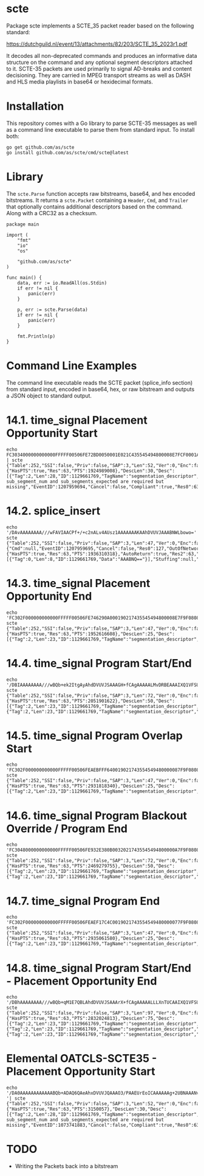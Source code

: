 # scte
Package scte implements a SCTE_35 packet reader based on the following standard:

https://dutchguild.nl/event/13/attachments/82/203/SCTE_35_2023r1.pdf

It decodes all non-deprecated commands and produces an informative data structure on the
command and any optional segment descriptors attached to it. SCTE-35 packets are used
primarily to signal AD-breaks and content decisioning. They are carried in MPEG transport
streams as well as DASH and HLS media playlists in base64 or hexidecimal formats.

# Installation

This repository comes with a Go library to parse SCTE-35 messages as well as a
command line executable to parse them from standard input. To install both:

```
go get github.com/as/scte
go install github.com/as/scte/cmd/scte@latest
```

# Library

The `scte.Parse` function accepts raw bitstreams, base64, and hex encoded bitstreams. It
returns a `scte.Packet` containing a `Header`, `Cmd`, and `Trailer` that optionally
contains additional descriptors based on the command. Along with a CRC32 as a checksum.

```
package main

import (
	"fmt"
	"io"
	"os"

	"github.com/as/scte"
)

func main() {
	data, err := io.ReadAll(os.Stdin)
	if err != nil {
		panic(err)
	}

	p, err := scte.Parse(data)
	if err != nil {
		panic(err)
	}

	fmt.Println(p)
}
```

# Command Line Examples

The command line executable reads the SCTE packet (splice_info section) from standard input, encoded
in base64, hex, or raw bitstream and outputs a JSON object to standard output.

# 14.1. time_signal Placement Opportunity Start
```
echo FC3034000000000000FFFFF00506FE72BD0050001E021C435545494800008E7FCF0001A599B00808000000002CA0A18A3402009AC9D17E | scte
{"Table":252,"SSI":false,"Priv":false,"SAP":3,"Len":52,"Ver":0,"Enc":false,"EncAlg":0,"PTSA":0,"CWI":255,"Tier":4095,"CmdLen":5,"CmdType":6,"CmdName":"time_signal","Cmd":{"HasPTS":true,"Res":63,"PTS":1924989008},"DescLen":30,"Desc":[{"Tag":2,"Len":28,"ID":1129661769,"TagName":"segmentation_descriptor","Error":"warning: sub_segment_num and sub_segments_expected are required but missing","EventID":1207959694,"Cancel":false,"Compliant":true,"Res0":63,"Segmented":true,"HasDuration":true,"DeliveryUnrestricted":false,"WebDelivery":false,"NoBlackout":true,"CanArchive":true,"Restrictions":3,"Res1":0,"Duration":27630000,"UPIDType":8,"UPIDLen":8,"UPID":"AAAAACygoYo=","SegType":52,"SegTypeName":"ProviderPlacementOpportunityStart","SegNum":2,"SegExp":0,"SubSegNum":0,"SubSegExp":0}],"Stuffing":null,"ECRC32":0,"CRC32":2596917630}
```

# 14.2. splice_insert
```
echo '/DAvAAAAAAAA///wFAVIAACPf+/+c2nALv4AUsz1AAAAAAAKAAhDVUVJAAABNWLbowo='| scte
{"Table":252,"SSI":false,"Priv":false,"SAP":3,"Len":47,"Ver":0,"Enc":false,"EncAlg":0,"PTSA":0,"CWI":255,"Tier":4095,"CmdLen":20,"CmdType":5,"CmdName":"splice_insert","Cmd":{"Cmd":null,"EventID":1207959695,"Cancel":false,"Res0":127,"OutOfNetwork":true,"HasSplice":true,"HasDuration":true,"Immediate":false,"Compliant":true,"Res1":7,"Time":{"HasPTS":true,"Res":63,"PTS":1936310318},"AutoReturn":true,"Res2":63,"BreakDur":5426421,"ProgID":0,"Avail":0,"AvailExp":0},"DescLen":10,"Desc":[{"Tag":0,"Len":8,"ID":1129661769,"Data":"AAABNQ=="}],"Stuffing":null,"ECRC32":0,"CRC32":1658561290}

```
# 14.3. time_signal Placement Opportunity End
```
echo 'FC302F000000000000FFFFF00506FE746290A000190217435545494800008E7F9F0808000000002CA0A18A350200A9CC6758'| scte
{"Table":252,"SSI":false,"Priv":false,"SAP":3,"Len":47,"Ver":0,"Enc":false,"EncAlg":0,"PTSA":0,"CWI":255,"Tier":4095,"CmdLen":5,"CmdType":6,"CmdName":"time_signal","Cmd":{"HasPTS":true,"Res":63,"PTS":1952616608},"DescLen":25,"Desc":[{"Tag":2,"Len":23,"ID":1129661769,"TagName":"segmentation_descriptor","EventID":1207959694,"Cancel":false,"Compliant":true,"Res0":63,"Segmented":true,"HasDuration":false,"DeliveryUnrestricted":false,"WebDelivery":true,"NoBlackout":true,"CanArchive":true,"Restrictions":3,"Res1":0,"Duration":0,"UPIDType":8,"UPIDLen":8,"UPID":"AAAAACygoYo=","SegType":53,"SegTypeName":"ProviderPlacementOpportunityEnd","SegNum":2,"SegExp":0,"SubSegNum":0,"SubSegExp":0}],"Stuffing":null,"ECRC32":0,"CRC32":2848745304}

```
# 14.4. time_signal Program Start/End
```
echo '/DBIAAAAAAAA///wBQb+ek2ItgAyAhdDVUVJSAAAGH+fCAgAAAAALMvDRBEAAAIXQ1VFSUgAABl/nwgIAAAAACyk26AQAACZcuND'| scte
{"Table":252,"SSI":false,"Priv":false,"SAP":3,"Len":72,"Ver":0,"Enc":false,"EncAlg":0,"PTSA":0,"CWI":255,"Tier":4095,"CmdLen":5,"CmdType":6,"CmdName":"time_signal","Cmd":{"HasPTS":true,"Res":63,"PTS":2051901622},"DescLen":50,"Desc":[{"Tag":2,"Len":23,"ID":1129661769,"TagName":"segmentation_descriptor","EventID":1207959576,"Cancel":false,"Compliant":true,"Res0":63,"Segmented":true,"HasDuration":false,"DeliveryUnrestricted":false,"WebDelivery":true,"NoBlackout":true,"CanArchive":true,"Restrictions":3,"Res1":0,"Duration":0,"UPIDType":8,"UPIDLen":8,"UPID":"AAAAACzLw0Q=","SegType":17,"SegTypeName":"ProgramEnd","SegNum":0,"SegExp":0,"SubSegNum":0,"SubSegExp":0},{"Tag":2,"Len":23,"ID":1129661769,"TagName":"segmentation_descriptor","EventID":1207959577,"Cancel":false,"Compliant":true,"Res0":63,"Segmented":true,"HasDuration":false,"DeliveryUnrestricted":false,"WebDelivery":true,"NoBlackout":true,"CanArchive":true,"Restrictions":3,"Res1":0,"Duration":0,"UPIDType":8,"UPIDLen":8,"UPID":"AAAAACyk26A=","SegType":16,"SegTypeName":"ProgramStart","SegNum":0,"SegExp":0,"SubSegNum":0,"SubSegExp":0}],"Stuffing":null,"ECRC32":0,"CRC32":2574443331}

```
# 14.5. time_signal Program Overlap Start
```
echo 'FC302F000000000000FFFFF00506FEAEBFFF640019021743554549480000087F9F0808000000002CA56CF5170000951DB0A8'| scte
{"Table":252,"SSI":false,"Priv":false,"SAP":3,"Len":47,"Ver":0,"Enc":false,"EncAlg":0,"PTSA":0,"CWI":255,"Tier":4095,"CmdLen":5,"CmdType":6,"CmdName":"time_signal","Cmd":{"HasPTS":true,"Res":63,"PTS":2931818340},"DescLen":25,"Desc":[{"Tag":2,"Len":23,"ID":1129661769,"TagName":"segmentation_descriptor","EventID":1207959560,"Cancel":false,"Compliant":true,"Res0":63,"Segmented":true,"HasDuration":false,"DeliveryUnrestricted":false,"WebDelivery":true,"NoBlackout":true,"CanArchive":true,"Restrictions":3,"Res1":0,"Duration":0,"UPIDType":8,"UPIDLen":8,"UPID":"AAAAACylbPU=","SegType":23,"SegTypeName":"ProgramOverlapStart","SegNum":0,"SegExp":0,"SubSegNum":0,"SubSegExp":0}],"Stuffing":null,"ECRC32":0,"CRC32":2501750952}

```
# 14.6. time_signal Program Blackout Override / Program End
```
echo 'FC3048000000000000FFFFF00506FE932E380B00320217435545494800000A7F9F0808000000002CA0A1E3180000021743554549480000097F9F0808000000002CA0A18A110000B4217EB0'| scte
{"Table":252,"SSI":false,"Priv":false,"SAP":3,"Len":72,"Ver":0,"Enc":false,"EncAlg":0,"PTSA":0,"CWI":255,"Tier":4095,"CmdLen":5,"CmdType":6,"CmdName":"time_signal","Cmd":{"HasPTS":true,"Res":63,"PTS":2469279755},"DescLen":50,"Desc":[{"Tag":2,"Len":23,"ID":1129661769,"TagName":"segmentation_descriptor","EventID":1207959562,"Cancel":false,"Compliant":true,"Res0":63,"Segmented":true,"HasDuration":false,"DeliveryUnrestricted":false,"WebDelivery":true,"NoBlackout":true,"CanArchive":true,"Restrictions":3,"Res1":0,"Duration":0,"UPIDType":8,"UPIDLen":8,"UPID":"AAAAACygoeM=","SegType":24,"SegTypeName":"ProgramBlackoutOverride","SegNum":0,"SegExp":0,"SubSegNum":0,"SubSegExp":0},{"Tag":2,"Len":23,"ID":1129661769,"TagName":"segmentation_descriptor","EventID":1207959561,"Cancel":false,"Compliant":true,"Res0":63,"Segmented":true,"HasDuration":false,"DeliveryUnrestricted":false,"WebDelivery":true,"NoBlackout":true,"CanArchive":true,"Restrictions":3,"Res1":0,"Duration":0,"UPIDType":8,"UPIDLen":8,"UPID":"AAAAACygoYo=","SegType":17,"SegTypeName":"ProgramEnd","SegNum":0,"SegExp":0,"SubSegNum":0,"SubSegExp":0}],"Stuffing":null,"ECRC32":0,"CRC32":3022094000}

```
# 14.7. time_signal Program End
```
echo 'FC302F000000000000FFFFF00506FEAEF17C4C0019021743554549480000077F9F0808000000002CA56C97110000C4876A2E'| scte
{"Table":252,"SSI":false,"Priv":false,"SAP":3,"Len":47,"Ver":0,"Enc":false,"EncAlg":0,"PTSA":0,"CWI":255,"Tier":4095,"CmdLen":5,"CmdType":6,"CmdName":"time_signal","Cmd":{"HasPTS":true,"Res":63,"PTS":2935061580},"DescLen":25,"Desc":[{"Tag":2,"Len":23,"ID":1129661769,"TagName":"segmentation_descriptor","EventID":1207959559,"Cancel":false,"Compliant":true,"Res0":63,"Segmented":true,"HasDuration":false,"DeliveryUnrestricted":false,"WebDelivery":true,"NoBlackout":true,"CanArchive":true,"Restrictions":3,"Res1":0,"Duration":0,"UPIDType":8,"UPIDLen":8,"UPID":"AAAAACylbJc=","SegType":17,"SegTypeName":"ProgramEnd","SegNum":0,"SegExp":0,"SubSegNum":0,"SubSegExp":0}],"Stuffing":null,"ECRC32":0,"CRC32":3297208878}

```
# 14.8. time_signal Program Start/End - Placement Opportunity End
```
echo '/DBhAAAAAAAA///wBQb+qM1E7QBLAhdDVUVJSAAArX+fCAgAAAAALLLXnTUCAAIXQ1VFSUgAACZ/nwgIAAAAACyy150RAAACF0NVRUlIAAAnf58ICAAAAAAsstezEAAAihiGnw=='| scte
{"Table":252,"SSI":false,"Priv":false,"SAP":3,"Len":97,"Ver":0,"Enc":false,"EncAlg":0,"PTSA":0,"CWI":255,"Tier":4095,"CmdLen":5,"CmdType":6,"CmdName":"time_signal","Cmd":{"HasPTS":true,"Res":63,"PTS":2832024813},"DescLen":75,"Desc":[{"Tag":2,"Len":23,"ID":1129661769,"TagName":"segmentation_descriptor","EventID":1207959725,"Cancel":false,"Compliant":true,"Res0":63,"Segmented":true,"HasDuration":false,"DeliveryUnrestricted":false,"WebDelivery":true,"NoBlackout":true,"CanArchive":true,"Restrictions":3,"Res1":0,"Duration":0,"UPIDType":8,"UPIDLen":8,"UPID":"AAAAACyy150=","SegType":53,"SegTypeName":"ProviderPlacementOpportunityEnd","SegNum":2,"SegExp":0,"SubSegNum":0,"SubSegExp":0},{"Tag":2,"Len":23,"ID":1129661769,"TagName":"segmentation_descriptor","EventID":1207959590,"Cancel":false,"Compliant":true,"Res0":63,"Segmented":true,"HasDuration":false,"DeliveryUnrestricted":false,"WebDelivery":true,"NoBlackout":true,"CanArchive":true,"Restrictions":3,"Res1":0,"Duration":0,"UPIDType":8,"UPIDLen":8,"UPID":"AAAAACyy150=","SegType":17,"SegTypeName":"ProgramEnd","SegNum":0,"SegExp":0,"SubSegNum":0,"SubSegExp":0},{"Tag":2,"Len":23,"ID":1129661769,"TagName":"segmentation_descriptor","EventID":1207959591,"Cancel":false,"Compliant":true,"Res0":63,"Segmented":true,"HasDuration":false,"DeliveryUnrestricted":false,"WebDelivery":true,"NoBlackout":true,"CanArchive":true,"Restrictions":3,"Res1":0,"Duration":0,"UPIDType":8,"UPIDLen":8,"UPID":"AAAAACyy17M=","SegType":16,"SegTypeName":"ProgramStart","SegNum":0,"SegExp":0,"SubSegNum":0,"SubSegExp":0}],"Stuffing":null,"ECRC32":0,"CRC32":2316863135}
```

# Elemental OATCLS-SCTE35 - Placement Opportunity Start
```
echo '/DA0AAAAAAAAAAAABQb+ADAQ6QAeAhxDVUVJQAAAO3/PAAEUrEoICAAAAAAg+2UBNAAANvrtoQ== '| scte
{"Table":252,"SSI":false,"Priv":false,"SAP":3,"Len":52,"Ver":0,"Enc":false,"EncAlg":0,"PTSA":0,"CWI":0,"Tier":0,"CmdLen":5,"CmdType":6,"CmdName":"time_signal","Cmd":{"HasPTS":true,"Res":63,"PTS":3150057},"DescLen":30,"Desc":[{"Tag":2,"Len":28,"ID":1129661769,"TagName":"segmentation_descriptor","Error":"warning: sub_segment_num and sub_segments_expected are required but missing","EventID":1073741883,"Cancel":false,"Compliant":true,"Res0":63,"Segmented":true,"HasDuration":true,"DeliveryUnrestricted":false,"WebDelivery":false,"NoBlackout":true,"CanArchive":true,"Restrictions":3,"Res1":0,"Duration":18132042,"UPIDType":8,"UPIDLen":8,"UPID":"AAAAACD7ZQE=","SegType":52,"SegTypeName":"ProviderPlacementOpportunityStart","SegNum":0,"SegExp":0,"SubSegNum":0,"SubSegExp":0}],"Stuffing":null,"ECRC32":0,"CRC32":922414497}

```

# TODO

- Writing the Packets back into a bitstream
